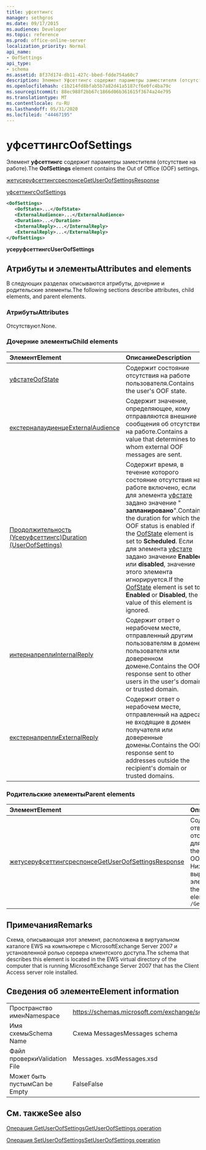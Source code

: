 ```yaml
---
title: уфсеттингс
manager: sethgros
ms.date: 09/17/2015
ms.audience: Developer
ms.topic: reference
ms.prod: office-online-server
localization_priority: Normal
api_name:
- OofSettings
api_type:
- schema
ms.assetid: 8f37d174-db11-427c-bbed-fdde754a60c7
description: Элемент Уфсеттингс содержит параметры заместителя (отсутствие на работе).
ms.openlocfilehash: c1b214fd8bfab5b7a82d41a5187cf6e0fc4ba79c
ms.sourcegitcommit: 88ec988f2bb67c1866d06b361615f3674a24e795
ms.translationtype: MT
ms.contentlocale: ru-RU
ms.lasthandoff: 05/31/2020
ms.locfileid: "44467195"
---
```

# <a name="oofsettings"></a><span data-ttu-id="060ca-103">уфсеттингс</span><span class="sxs-lookup"><span data-stu-id="060ca-103">OofSettings</span></span>

<span data-ttu-id="060ca-104">Элемент **уфсеттингс** содержит параметры заместителя (отсутствие на работе).</span><span class="sxs-lookup"><span data-stu-id="060ca-104">The **OofSettings** element contains the Out of Office (OOF) settings.</span></span> 
  
[<span data-ttu-id="060ca-105">жетусеруфсеттингсреспонсе</span><span class="sxs-lookup"><span data-stu-id="060ca-105">GetUserOofSettingsResponse</span></span>](getuseroofsettingsresponse.md)
  
[<span data-ttu-id="060ca-106">уфсеттингс</span><span class="sxs-lookup"><span data-stu-id="060ca-106">OofSettings</span></span>](oofsettings.md)
  
```xml
<OofSettings>
   <OofState>...</OofState>
   <ExternalAudience>...</ExternalAudience>
   <Duration>...</Duration>
   <InternalReply>...</InternalReply>
   <ExternalReply>...</ExternalReply>
</OofSettings>
```

 <span data-ttu-id="060ca-107">**усеруфсеттингс**</span><span class="sxs-lookup"><span data-stu-id="060ca-107">**UserOofSettings**</span></span>
## <a name="attributes-and-elements"></a><span data-ttu-id="060ca-108">Атрибуты и элементы</span><span class="sxs-lookup"><span data-stu-id="060ca-108">Attributes and elements</span></span>

<span data-ttu-id="060ca-109">В следующих разделах описываются атрибуты, дочерние и родительские элементы.</span><span class="sxs-lookup"><span data-stu-id="060ca-109">The following sections describe attributes, child elements, and parent elements.</span></span>
  
### <a name="attributes"></a><span data-ttu-id="060ca-110">Атрибуты</span><span class="sxs-lookup"><span data-stu-id="060ca-110">Attributes</span></span>

<span data-ttu-id="060ca-111">Отсутствуют.</span><span class="sxs-lookup"><span data-stu-id="060ca-111">None.</span></span>
  
### <a name="child-elements"></a><span data-ttu-id="060ca-112">Дочерние элементы</span><span class="sxs-lookup"><span data-stu-id="060ca-112">Child elements</span></span>

|<span data-ttu-id="060ca-113">**Элемент**</span><span class="sxs-lookup"><span data-stu-id="060ca-113">**Element**</span></span>|<span data-ttu-id="060ca-114">**Описание**</span><span class="sxs-lookup"><span data-stu-id="060ca-114">**Description**</span></span>|
|:-----|:-----|
|[<span data-ttu-id="060ca-115">уфстате</span><span class="sxs-lookup"><span data-stu-id="060ca-115">OofState</span></span>](oofstate.md) <br/> |<span data-ttu-id="060ca-116">Содержит состояние отсутствия на работе пользователя.</span><span class="sxs-lookup"><span data-stu-id="060ca-116">Contains the user's OOF state.</span></span>  <br/> |
|[<span data-ttu-id="060ca-117">екстерналаудиенце</span><span class="sxs-lookup"><span data-stu-id="060ca-117">ExternalAudience</span></span>](externalaudience.md) <br/> |<span data-ttu-id="060ca-118">Содержит значение, определяющее, кому отправляются внешние сообщения об отсутствии на работе.</span><span class="sxs-lookup"><span data-stu-id="060ca-118">Contains a value that determines to whom external OOF messages are sent.</span></span>  <br/> |
|[<span data-ttu-id="060ca-119">Продолжительность (Усеруфсеттингс)</span><span class="sxs-lookup"><span data-stu-id="060ca-119">Duration (UserOofSettings)</span></span>](duration-useroofsettings.md) <br/> |<span data-ttu-id="060ca-120">Содержит время, в течение которого состояние отсутствия на работе включено, если для элемента [уфстате](oofstate.md) задано значение " **запланировано**".</span><span class="sxs-lookup"><span data-stu-id="060ca-120">Contains the duration for which the OOF status is enabled if the [OofState](oofstate.md) element is set to **Scheduled**.</span></span> <span data-ttu-id="060ca-121">Если для элемента [уфстате](oofstate.md) задано значение **Enabled** или **disabled**, значение этого элемента игнорируется.</span><span class="sxs-lookup"><span data-stu-id="060ca-121">If the [OofState](oofstate.md) element is set to **Enabled** or **Disabled**, the value of this element is ignored.</span></span>  <br/> |
|[<span data-ttu-id="060ca-122">интерналрепли</span><span class="sxs-lookup"><span data-stu-id="060ca-122">InternalReply</span></span>](internalreply.md) <br/> |<span data-ttu-id="060ca-123">Содержит ответ о нерабочем месте, отправленный другим пользователям в домене пользователя или доверенном домене.</span><span class="sxs-lookup"><span data-stu-id="060ca-123">Contains the OOF response sent to other users in the user's domain or trusted domain.</span></span>  <br/> |
|[<span data-ttu-id="060ca-124">екстерналрепли</span><span class="sxs-lookup"><span data-stu-id="060ca-124">ExternalReply</span></span>](externalreply.md) <br/> |<span data-ttu-id="060ca-125">Содержит ответ о нерабочем месте, отправленный на адреса, не входящие в домен получателя или доверенные домены.</span><span class="sxs-lookup"><span data-stu-id="060ca-125">Contains the OOF response sent to addresses outside the recipient's domain or trusted domains.</span></span>  <br/> |
   
### <a name="parent-elements"></a><span data-ttu-id="060ca-126">Родительские элементы</span><span class="sxs-lookup"><span data-stu-id="060ca-126">Parent elements</span></span>

|<span data-ttu-id="060ca-127">**Элемент**</span><span class="sxs-lookup"><span data-stu-id="060ca-127">**Element**</span></span>|<span data-ttu-id="060ca-128">**Описание**</span><span class="sxs-lookup"><span data-stu-id="060ca-128">**Description**</span></span>|
|:-----|:-----|
|[<span data-ttu-id="060ca-129">жетусеруфсеттингсреспонсе</span><span class="sxs-lookup"><span data-stu-id="060ca-129">GetUserOofSettingsResponse</span></span>](getuseroofsettingsresponse.md) <br/> |<span data-ttu-id="060ca-130">Содержит результаты ответа и параметры отсутствия на отсутствие для пользователя.</span><span class="sxs-lookup"><span data-stu-id="060ca-130">Contains the response results and the OOF settings for a user.</span></span>  <br/> <span data-ttu-id="060ca-131">Ниже приведено выражение XPath для этого элемента:</span><span class="sxs-lookup"><span data-stu-id="060ca-131">The following is the XPath expression to this element:</span></span>  <br/>  `/GetUserOofSettingsResponse` <br/> |
   
## <a name="remarks"></a><span data-ttu-id="060ca-132">Примечания</span><span class="sxs-lookup"><span data-stu-id="060ca-132">Remarks</span></span>

<span data-ttu-id="060ca-133">Схема, описывающая этот элемент, расположена в виртуальном каталоге EWS на компьютере с MicrosoftExchange Server 2007 и установленной ролью сервера клиентского доступа.</span><span class="sxs-lookup"><span data-stu-id="060ca-133">The schema that describes this element is located in the EWS virtual directory of the computer that is running MicrosoftExchange Server 2007 that has the Client Access server role installed.</span></span>
  
## <a name="element-information"></a><span data-ttu-id="060ca-134">Сведения об элементе</span><span class="sxs-lookup"><span data-stu-id="060ca-134">Element information</span></span>

|||
|:-----|:-----|
|<span data-ttu-id="060ca-135">Пространство имен</span><span class="sxs-lookup"><span data-stu-id="060ca-135">Namespace</span></span>  <br/> |https://schemas.microsoft.com/exchange/services/2006/messages  <br/> |
|<span data-ttu-id="060ca-136">Имя схемы</span><span class="sxs-lookup"><span data-stu-id="060ca-136">Schema Name</span></span>  <br/> |<span data-ttu-id="060ca-137">Схема Messages</span><span class="sxs-lookup"><span data-stu-id="060ca-137">Messages schema</span></span>  <br/> |
|<span data-ttu-id="060ca-138">Файл проверки</span><span class="sxs-lookup"><span data-stu-id="060ca-138">Validation File</span></span>  <br/> |<span data-ttu-id="060ca-139">Messages. xsd</span><span class="sxs-lookup"><span data-stu-id="060ca-139">Messages.xsd</span></span>  <br/> |
|<span data-ttu-id="060ca-140">Может быть пустым</span><span class="sxs-lookup"><span data-stu-id="060ca-140">Can be Empty</span></span>  <br/> |<span data-ttu-id="060ca-141">False</span><span class="sxs-lookup"><span data-stu-id="060ca-141">False</span></span>  <br/> |
   
## <a name="see-also"></a><span data-ttu-id="060ca-142">См. также</span><span class="sxs-lookup"><span data-stu-id="060ca-142">See also</span></span>



[<span data-ttu-id="060ca-143">Операция GetUserOofSettings</span><span class="sxs-lookup"><span data-stu-id="060ca-143">GetUserOofSettings operation</span></span>](getuseroofsettings-operation.md)
  
[<span data-ttu-id="060ca-144">Операция SetUserOofSettings</span><span class="sxs-lookup"><span data-stu-id="060ca-144">SetUserOofSettings operation</span></span>](setuseroofsettings-operation.md)

